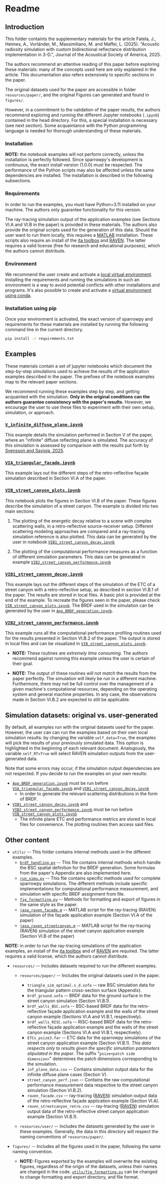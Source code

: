 # Readme

## Introduction

This folder containts the supplementary materials for the article Fatela, J., Heimes, A., Vorländer, M., Massimiliano, M. and Maffei, L. (2025). “Acoustic radiosity simulation with custom bidirectional reflectance distribution implementation in 3-D.", Journal of the Acoustical Society of America, 2025.

The authors recommend an attentive reading of this paper before exploring these materials: many of the concepts used here are only explained in the article. This documentation also refers extensively to specific sections in the paper.

The original datasets used for the paper are accessible in folder ``resources/paper/``, and the original Figures can generated and found in ``figures/``.

However, in a commitment to the validation of the paper results, the authors recommend exploring and running the different Jupyter notebooks (``.ipynb``) contained in the head directory. For this, a special installation is necessary (see next section). Some acquaintance with the Python programming language is needed for thorough understanding of these materials.

### Installation

**NOTE:** the notebook examples will not perform correctly, unless the installation is perfectly followed. Since sparrowpy's development is continuous, the exact install version (1.0.0) must be respected. The performance of the Python scripts may also be affected unless the same dependencies are installed. The installation is described in the following subsections.

### Requirements

In order to run the examples, you must have Python=3.11 installed on your machine. The authors only guarantee functionality for this version.

The ray-tracing simulation output of the application examples (see Sections VI.A and VI.B in the paper) is provided in these materials. The authors also provide the original scripts used for the generation of this data.
Should the user want to run them locally, this requires a [MATLAB](https://it.mathworks.com/products/matlab.html) installation. These scripts also require an install of the [ita toolbox](https://www.ita-toolbox.org/) and [RAVEN](https://www.virtualacoustics.org/RAVEN/). The latter requires a valid license (free for research and educational purposes), which the authors cannot distribute.

### Environment

We recommend the user create and activate a [local virtual environment](https://docs.python.org/3/library/venv.html). Installing the requirements and running the simulations in such an environment is a way to avoid potential conflicts with other installations and programs. It's also possible to create and activate a [virtual environment using conda](https://docs.conda.io/projects/conda/en/latest/user-guide/tasks/manage-environments.html).

### Installation using pip

Once your environment is activated, the exact version of sparrowpy and requirements for these materials are installed by running the following command line in the current directory.

```sh
pip install -r requirements.txt
```

## Examples

These materials contain a set of jupyter notebooks which document the step-by-step simulations used to achieve the results of the application examples described in the paper. The prefixes of the notebook examples map to the relevant paper sections. 

We recommend running these examples step by step, and getting acquainted with the simulation. **Only in the original conditions can the authors guarantee consistency with the paper's results.**
However, we encourage the user to use these files to experiment with their own setup, simulation, or approach.

### [``V_infinite_diffuse_plane.ipynb``](V_infinite_diffuse_plane.ipynb)

This example details the simulation performed in Section V of the paper, where an "infinite" diffuse reflecting plane is simulated. The accuracy of this simulation is assessed by comparison with the results put forth by [Svensson and Savioja, 2025](https://pubs.aip.org/asa/jasa/article-abstract/156/6/3788/3324169/The-Lambert-diffuse-reflection-model-revisited?redirectedFrom=fulltext).

### [``VIA_triangular_facade.ipynb``](VIA_triangular_facade.ipynb)

This example lays out the different steps of the retro-reflective façade simulation described in Section VI.A of the paper.

### [``VIB_street_canyon_plots.ipynb``](VI_street_canyon_plots.ipynb)

This notebook plots the figures in Section VI.B of the paper. These figures describe the simulation of a street canyon. The example is divided into two main sections:

1. The plotting of the energetic decay relative to a scene with complex scattering walls, in a retro-reflective source-receiver setup. Different scattering modeling approaches are compared and a ray-tracing simulation reference is also plotted. This data can be generated by the user in notebook [``VIB1_street_canyon_decay.ipynb``](VIB1_street_canyon_decay.ipynb)

2. The plotting of the computational performance measures as a function of different simulation parameters. This data can be generated in example [``VIB2_street_canyon_performance.ipynb``](VIB2_street_canyon_performance.ipynb)

### [``VIB1_street_canyon_decay.ipynb``](VIB1_street_canyon_decay.ipynb)

This example lays out the different steps of the simulation of the ETC of a street canyon with a retro-reflective setup, as described in section VI.B.1 of the paper. The results are stored in local files. A basic plot is provided at the end of the example. To recreate the figures seen in the paper, please check [``VIB_street_canyon_plots.ipynb``](VI_street_canyon_plots.ipynb). The BRDF used in the simulation can be generated by the user in [``App_BRDF_generation.ipynb``](App_BRDF_generation.ipynb).

### [``VIB2_street_canyon_performance.ipynb``](VIB2_street_canyon_performance.ipynb)

This example runs all the computational performance profiling routines used for the results presented in Section VI.B.2 of the paper. The output is stored in local files and can be visualized in [``VIB_street_canyon_plots.ipynb``](VI_street_canyon_plots.ipynb).

- **NOTE:** These routines are *extremely time consuming*. The authors recommend against running this example unless the user is certain of their goal.

- **NOTE:** The output of these routines *will not match* the results from the paper perfectly. The simulation will likely be run in a different machine. Furthermore, there may not be full control over the management of a given machine's computational resources, depending on the operating system and general machine properties. In any case, the observations made in Section VI.B.2 are expected to still be applicable.

## Simulation datasets: original vs. user-generated

By default, all examples run with the original datasets used for the paper. However, the user can can run the examples based on their own local simulation results: by changing the variable ``self_data=True``, the examples will pick the results of your previously simulated data. This option is highlighted in the beginning of each relevant document. Analogously, the variable ``self_RT=True`` will select RAVEN simulation outputs from the user-generated data.

Note that some errors may occur, if the simulation output dependencies are not respected. If you decide to run the examples on your own results:

- [``App_BRDF_generation.ipynb``](App_BRDF_generation.ipynb) must be run before [``VIA_triangular_facade.ipynb``](VIA_triangular_facade.ipynb) and [``VIB1_street_canyon_decay.ipynb``](VIB_street_canyon_decay.ipynb)
  - In order to generate the relevant scattering distributions in the form of BRDF.
- [``VIB1_street_canyon_decay.ipynb``](VIB_street_canyon_decay.ipynb) and [``VIB2_street_canyon_performance.ipynb``](VIB_street_canyon_performance.ipynb) must be run before [``VIB_street_canyon_plots.ipynb``](VIB_street_canyon_decay.ipynb)
  - The infinite plane ETC and performance metrics are stored in local files for convenience. The plotting routines then access said files.

## Other content

- ``utils/``
-- This folder contains internal methods used in the different examples.
  - [``brdf_handling.py``](utils/brdf_handling.py) -- This file contains internal methods which handle the BSC spatial definition for the BRDF generation. Some formulas from the paper's Appendix are also implemented here.
  - [``run_simu.py``](utils/run_simu.py) -- This file contains specific methods used for complete sparrowpy simulations. The different methods include specific implementations for computational performance measurement, and simulation with specific BRDF assignment from file.
  - [``fig_formatting.py``](utils/fig_formatting.py) -- Methods for formatting and export of figures in the same style as the paper.
  - [``jasa_raven_facade.m``](jasa_raven_facade.m) -- MATLAB script for the ray-tracing (RAVEN) simulation of the façade application example (Section VI.A of the paper)
  - [``jasa_raven_streetcanyon.m``](jasa_raven_facade.m) -- MATLAB script for the ray-tracing (RAVEN) simulation of the street canyon application example (Section VI.B of the paper)

**NOTE:** in order to run the ray-tracing simulations of the application examples, an install of the [ita toolbox](https://www.ita-toolbox.org/) and of [RAVEN](https://www.virtualacoustics.org/RAVEN/) are required. The latter requires a valid license, which the authors cannot distribute.

- ``resources/`` -- Includes datasets required to run the different examples.
  - ``resources/paper/`` -- Includes the original datasets used in the paper.
    - ``triangle_sim_optimal.s_d.sofa`` -- raw BSC simulation data for the triangular pattern cross-section surface (Appendix).
    - ``brdf_ground.sofa`` -- BRDF data for the ground surface in the street canyon simulation (Section VI.B.1).
    - ``brdf_walls_BSC.sofa`` -- BSC-based BRDF data for the retro-reflective façade application example and the walls of the street canyon example (Sections VI.A and VI.B.1, respectively).
    - ``brdf_walls_RISC.sofa`` -- RISC-based BRDF data for the retro-reflective façade application example and the walls of the street canyon example (Sections VI.A and VI.B.1, respectively).
    - ``ETCs_psize3.far`` -- ETC data for the sparrowpy simulations of the street canyon application example (Section VI.B.1). *This data respects only to results given the specific simulation parameters stipulated in the paper*. The suffix "``psize<patch side dimension>``" determines the patch dimensions corresponding to the simulation.
    - ``inf_plane_data.csv`` -- Contains simulation output data for the infinite diffuse plane cases (Section V).
    - ``street_canyon_perf.json`` -- Contains the raw computational performance measurement data respective to the street canyon simulation (Section VI.B.2).
    - ``raven_facade.csv`` -- ray-tracing ([RAVEN](https://www.virtualacoustics.org/RAVEN/)) simulation output data of the retro-reflective façade application example (Section VI.A).
    - ``raven_streetcanyon_retro.csv`` -- ray-tracing ([RAVEN](https://www.virtualacoustics.org/RAVEN/)) simulation output data of the retro-reflective street canyon application example (Section VI.B.1).

  - ``resources/user/`` -- Includes the datasets generated by the user in these examples. Generally, the data in this directory will respect the naming conventions of ``resources/paper/``.

- ``figures/`` -- Includes all the figures used in the paper, following the same naming convention.
  - **NOTE:** Figures exported by the examples will overwrite the existing figures, regardless of the origin of the datasets, unless their names are changed in the code. [``utils/fig_formatting.py``](utils/fig_formatting.py) can be changed to change formatting and export directory, and file format.
